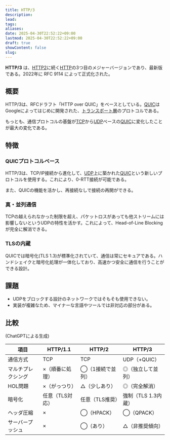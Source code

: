 ```yaml
---
title: HTTP/3
description: 
lead: 
tags: 
aliases: 
date: 2025-04-30T22:52:22+09:00
lastmod: 2025-04-30T22:52:22+09:00
draft: true
showContent: false
slug:
---
```

**HTTP/3** は、[HTTP2](HTTP2.md)に続く[HTTP](HTTP.md)の3つ目のメジャーバージョンであり、最新版である。2022年に RFC 9114 によって正式化された。

## 概要
HTTP/3は、RFCドラフト「HTTP over QUIC」をベースとしている。[QUIC](../../transport/quic/QUIC.md)はGoogleによってはじめに開発された、[トランスポート層](../../transport/トランスポート層.md)のプロトコルである。

もっとも、通信プロトコルの基盤が[TCP](../../transport/tcp/TCP.md)から[UDP](../../transport/udp/UDP.md)ベースの[QUIC](../../transport/quic/QUIC.md)に変化したことが最大の変化である。

## 特徴
### QUICプロトコルベース
HTTP/3は、TCP/IP接続から進化して、[UDP](../../transport/udp/UDP.md)上に築かれた[QUIC](../../transport/quic/QUIC.md)という新しいプロトコルを使用する。これにより、0-RTT接続が可能である。

また、QUICの機能を活かし、再接続なしで接続の再開ができる。

### 真・並列通信
TCPの越えられなかった制限を超え、パケットロスがあっても他ストリームには影響しないというUDPの特性を活かす。これによって、Head-of-Line Blockingが完全に解消できる。

### TLSの内蔵
QUICでは暗号化(TLS 1.3)が標準化されていて、通信は常にセキュアである。ハンドシェイクと暗号化処理が一体化しており、高速かつ安全に通信を行うことができる設計。

## 課題
- UDPをブロックする設計のネットワークではそもそも使用できない。
- 実装が複雑なため、マイナーな言語やツールでは非対応の部分がある。

## 比較
(ChatGPTによる生成)

| 項目        | HTTP/1.1  | HTTP/2    | HTTP/3        |
| --------- | --------- | --------- | ------------- |
| 通信方式      | TCP       | TCP       | UDP（+QUIC）    |
| マルチプレクシング | ×（順番に処理）  | ◯（1接続で並列） | ◎（独立して並列）     |
| HOL問題     | ×（がっつり）   | △（少しあり）   | ◎（完全解消）       |
| 暗号化       | 任意（TLS対応） | 任意（TLS推奨） | 強制（TLS 1.3内蔵） |
| ヘッダ圧縮     | ×         | ◯（HPACK）  | ◯（QPACK）      |
| サーバープッシュ  | ×         | ◯（あり）     | △（非推奨傾向）      |
